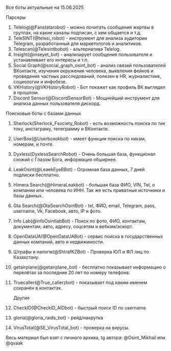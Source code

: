 Все боты актуальные на 15.06.2025

Парсеры
1. Telelog(@Fanstatarobot) - можно почитать сообщения жертвы в группах, на какие каналы подписан, с кем общается и т.д.
2. TeleSINT(@telesi_robot) - инструмент для анализа аудитории Telegram, разработанный для маркетологов и аналитиков.
3. Telescan(@Telesintbobot) - альтернатива Telelog.
4. Insight(@inseyet_bot) - анализирует сообщения пользователя и устанавливает его интересы и т.п.
5. Social Graph(@social_graph_osint_bot) - анализ связей пользователей ВКонтакте, изучения окружения человека, выявления фейков и проведения частных расследований, полезен в HR, журналистике, социологии и инфобезе.
6. VKHistory(@VKHistoryRobot) - Бот покажет как профиль ВК выглядел в прошлом.
7. Discord Sensor(@DiscordSensorBot) - Мощнейший инструмент для анализа данных пользователя дискорд.

Поисковые боты с базами данных
1. Sherlock(Sherlock_Fsociety_Robot) - есть возможность поиска по тик току, инстаграму, телеграмму и ВКонтакте.
2. UserBox(@Userboxokbot) - имеет функции поиска по никам, номерам, и почте.
3. Dyxless(DyxlessSearchRobot) - Очень большая база, функционал схожий с Глазом Бога, информация обширнее.
4. LeakOsint(@LeaekEyeBBot) - Огромная база данных, 7 дней подписки бесплатно.
5. Himera Search(@HimeraLeakbot) - большая база ФИО, VIN, Tel, о компании или человека по ИНН. Так же есть приватные источники и базы данных.
6. Gta Search(@GtaSearchOsntBot) - tel, ФИО, email, Telegram, pass, username, Vk, Facebook, авто, IP и фото.
7. Info Lab(@infoOsintlabBot) - Поиск по фото, ФИО, контактам, документам, авто, адресу, соцсетям и вебкам/эскорт.
8. OpenDataUA(@OpenDataUABot) - сервис поиска в государственных данных компаний, авто и недвижимости.
9. Штрафы и налогм(@ShtrafKZBot) - Проверка ЮЛ и ФЛ лиц по Казахстану.
10. getairplane(@getairplane_bot) - бесплатно показывает информацию о перелётах за последние 20 лет по номеру телефона.
11. Truecaller(@True_callerzbot) - показывает под каким именем сохранён в контактах.

    Другие
1. CheckID(@CheckID_AIDbot) - быстрый поиск ID по username.
2. gloria(@gloria_raids_bot) - рейд/накрутка
3. VirusTotal(@SE_VirusTotal_bot) - проверка на вирусы.

Весь материал был взят с личного архива, tg автора: @Osint_Mikhail или @qvaak
